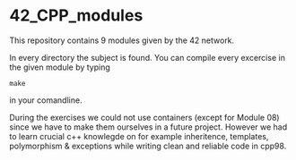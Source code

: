 # 42_CPP_modules

This repository contains 9 modules given by the 42 network. 

In every directory the subject is found. You can compile every excercise in the given module by typing
```
make
```
in your comandline.

During the exercises we could not use containers (except for Module 08) since we have to make them ourselves in a future project. However we had to learn crucial c++ knowlegde on for example inheritence, templates, polymorphism & exceptions while writing clean and reliable code in cpp98.
